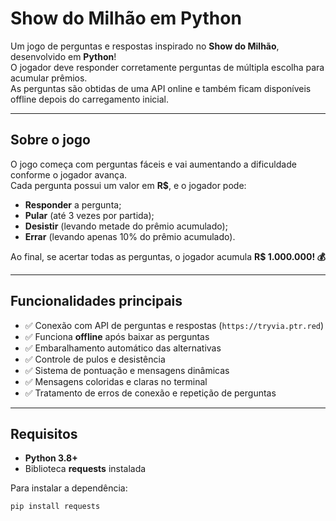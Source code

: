 # Show do Milhão em Python

Um jogo de perguntas e respostas inspirado no **Show do Milhão**, desenvolvido em **Python**!  
O jogador deve responder corretamente perguntas de múltipla escolha para acumular prêmios.  
As perguntas são obtidas de uma API online e também ficam disponíveis offline depois do carregamento inicial.

---

## Sobre o jogo

O jogo começa com perguntas fáceis e vai aumentando a dificuldade conforme o jogador avança.  
Cada pergunta possui um valor em **R$**, e o jogador pode:

- **Responder** a pergunta;
- **Pular** (até 3 vezes por partida);
- **Desistir** (levando metade do prêmio acumulado);
- **Errar** (levando apenas 10% do prêmio acumulado).

Ao final, se acertar todas as perguntas, o jogador acumula **R$ 1.000.000! 💰**

---

## Funcionalidades principais

- ✅ Conexão com API de perguntas e respostas (`https://tryvia.ptr.red`)
- ✅ Funciona **offline** após baixar as perguntas
- ✅ Embaralhamento automático das alternativas
- ✅ Controle de pulos e desistência
- ✅ Sistema de pontuação e mensagens dinâmicas
- ✅ Mensagens coloridas e claras no terminal
- ✅ Tratamento de erros de conexão e repetição de perguntas

---

## Requisitos

- **Python 3.8+**
- Biblioteca **requests** instalada

Para instalar a dependência:

```bash
pip install requests
